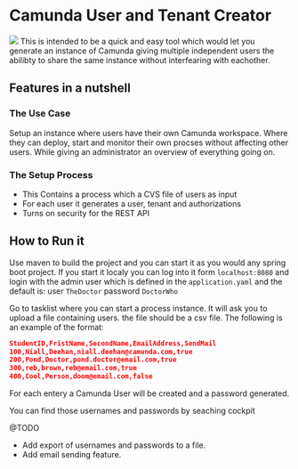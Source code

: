 # Camunda User and Tenant Creator
![](https://img.shields.io/badge/Educational%20Tooling-Project%20for%20getting%20started%20with%20Camunda%20for%20educators-%239F2B68)
This is intended to be a quick and easy tool which would let you generate an instance of Camunda giving multiple independent users the abilibty to share the same instance without interfearing with eachother. 

## Features in a nutshell

### The Use Case
Setup an instance where users have their own Camunda workspace. Where they can deploy, start and monitor their own procses without affecting other users. While giving an administrator an overview of everything going on.

### The Setup Process
- This Contains a process which a CVS file of users as input
- For each user it generates a user, tenant and authorizations
- Turns on security for the REST API

## How to Run it
Use maven to build the project and you can start it as you would any spring boot project. If you start it localy you can log into it form ``localhost:8080`` and login with the admin user which is defined in the `application.yaml` and the default is:
user ``TheDoctor``
password ``DoctorWho``

Go to tasklist where you can start a process instance. It will ask you to upload a file containing users. the file should be a csv file. The following is an example of the format:

```json
StudentID,FristName,SecondName,EmailAddress,SendMail
100,Niall,Deehan,niall.deehan@camunda.com,true
200,Pond,Doctor,pond.doctor@email.com,true
300,reb,brown,reb@email.com,true
400,Cool,Person,doom@email.com,false
```

For each entery a Camunda User will be created and a password generated. 

You can find those usernames and passwords by seaching cockpit

@TODO

* Add export of usernames and passwords to a file.
* Add email sending feature.
